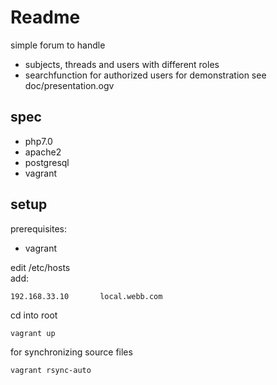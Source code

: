 # Readme
simple forum to handle 
* subjects, threads and users with different roles
* searchfunction for authorized users
for demonstration see doc/presentation.ogv
## spec
- php7.0
- apache2
- postgresql
- vagrant

## setup
 prerequisites:
- vagrant

edit /etc/hosts<br>
add:
```
192.168.33.10	    local.webb.com
```

cd into root
```
vagrant up
```
for synchronizing source files
```
vagrant rsync-auto
```
